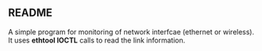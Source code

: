 README
------

A simple program for monitoring of network interfcae (ethernet or wireless).
It uses **ethtool IOCTL** calls to read the link information.
